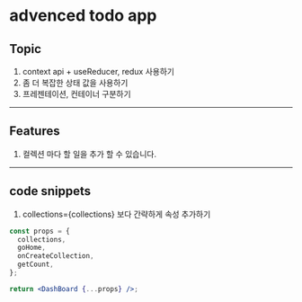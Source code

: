 # advenced todo app

## Topic

1. context api + useReducer, redux 사용하기
2. 좀 더 복잡한 상태 값을 사용하기
3. 프레젠테이션, 컨테이너 구분하기

---

## Features

1. 컬렉션 마다 할 일을 추가 할 수 있습니다.

---

## code snippets

1. collections={collections} 보다 간략하게 속성 추가하기

```jsx
const props = {
  collections,
  goHome,
  onCreateCollection,
  getCount,
};

return <DashBoard {...props} />;
```
